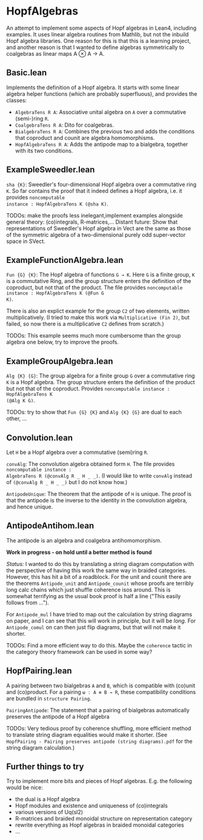 # HopfAlgebras
An attempt to implement some aspects of Hopf algebras in Lean4, including examples. It uses linear algebra routines from Mathlib, but not the inbuild Hopf algebra libraries. One reason for this is that this is a learning project, and another reason is that I wanted to define algebras symmetrically to coalgebras as linear maps A ⊗ A → A.

## Basic.lean

Implements the definition of a Hopf algebra. It starts with some linear algebra helper functions (which are probably superfluous), and provides the classes:
- `AlgebraTens R A`: Associative unital algebra on `A` over a commutative (semi-)ring `R`.
- `CoalgebraTens R A`: Dito for coalgebras.
- `BialgebraTens R A`: Combines the previous two and adds the conditions that coproduct and counit are algebra homomorphisms.
- `HopfAlgebraTens R A`: Adds the antipode map to a bialgebra, together with its two conditions.

## ExampleSweedler.lean

`sha {K}`: Sweedler's four-dimensional Hopf algebra over a commutative ring `K`. So far contains the proof that it indeed defines a Hopf algebra, i.e. it provides <code>noncomputable instance : HopfAlgebraTens K (@sha K)</code>.

TODOs: make the proofs less inelegant,implement examples alongside general theory: (co)integrals, R-matrices,... Distant future: Show that representations of Sweedler's Hopf algebra in Vect are the same as those of the symmetric algebra of a two-dimensional purely odd super-vector space in SVect.

## ExampleFunctionAlgebra.lean

`Fun {G} {K}`: The Hopf algebra of functions `G → K`. 
Here `G` is a finite group, `K` is a commutative Ring, and the group structure enters the definition of the coproduct, but not that of the product. The file provides <code>noncomputable instance : HopfAlgebraTens K (@Fun G K)</code>.

There is also an explict example for the group `C2` of two elements, written multiplicatively. (I tried to make this work via `Multiplicative (Fin 2)`, but failed, so now there is a multiplicative `C2` defines from scratch.)

TODOs: This example seems much more cumbersome than the group algebra one below, try to improve the proofs.

## ExampleGroupAlgebra.lean

`Alg {K} {G}`: The group algebra for a finite group `G` over a commutative ring `K` is a Hopf algebra. The group structure enters the definition of the product but not that of the coproduct. Provides <code>noncomputable instance : HopfAlgebraTens K (@Alg K G)</code>.

TODOs: try to show that `Fun {G} {K}` and `Alg {K} {G}` are dual to each other, ...

## Convolution.lean

Let `H` be a Hopf algebra over a commutative (semi)ring `R`.

`convAlg`: The convolution algebra obtained form `H`. The file provides <code>noncomputable instance : AlgebraTens R (@convAlg R _ H _ _)</code>. (I would like to write `convAlg` instead of `(@convAlg R _ H _ _)` but I do not know how.)

`AntipodeUnique`: The theorem that the antipode of `H` is unique. The proof is that the antipode is the inverse to the identity in the convolution algebra, and hence unique.

## AntipodeAntihom.lean

The antipode is an algebra and coalgebra antihomomorphism. 

**Work in progress - on hold until a better method is found**

*Status:* I wanted to do this by translating a string diagram computation with the perspective of having this work the same way in braided categories. However, this has hit a bit of a roadblock. 
For the unit and counit there are the theorems `Antipode_unit` and `Antipode_counit` whose proofs are terribly long calc chains which just shuffle coherence isos around. This is somewhat terrifying as the usual book proof is half a line ("This easily follows from ...").

For `Antipode_mul` I have tried to map out the calculation by string diagrams on paper, and I can see that this will work in principle, but it will be *long*. 
For `Antipode_comul` on can then just flip diagrams, but that will not make it shorter.

TODOs: Find a more efficient way to do this. Maybe the `coherence` tactic in the category theory framework can be used  in some way?

## HopfPairing.lean

A pairing between two bialgebras `A` and `B`, which is compatible with (co)unit and (co)product. For a pairing `ω : A ⊗ B → R`, these compatibility conditions are bundled in `structure Pairing`.

`PairingAntipode`: The statement that a pairing of bialgebras automatically preserves the antipode of a Hopf algebra

TODOs: Very tedious proof by coherence shuffling, more efficient method to translate string diagram equalities would make it shorter. (See `HopfPairing - Pairing preserves antipode (string diagrams).pdf` for the string diagram calculation.)

## Further things to try

Try to implement more bits and pieces of Hopf algebras. E.g. the following would be nice: 
- the dual is a Hopf algebra
- Hopf modules and existence and uniqueness of (co)integrals
- various versions of Uq(sl2)
- R-matrices and braided monoidal structure on representation category
- rewrite everything as Hopf algebras in braided monoidal categories 
- ...